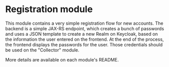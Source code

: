 Registration module
=========

This module contains a very simple registration flow for new accounts. The
backend is a simple JAX-RS endpoint, which creates a bunch of passwords and uses
a JSON template to create a new Realm on Keycloak, based on the information the
user entered on the frontend. At the end of the process, the frontend displays
the passwords for the user. Those credentials should be used on the "Collector"
module. 

More details are available on each module's README.